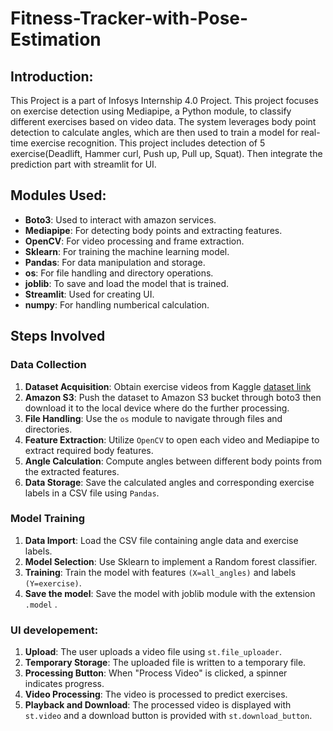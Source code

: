# Fitness-Tracker-with-Pose-Estimation


## Introduction:
This Project is a part of Infosys Internship 4.0 Project. This project focuses on exercise detection using Mediapipe, a Python module, to classify different exercises based on video data. The system leverages body point detection to calculate angles, which are then used to train a model for real-time exercise recognition. This project includes detection of 5 exercise(Deadlift, Hammer curl, Push up, Pull up, Squat). Then integrate the prediction part with streamlit for UI.

## Modules Used:
- **Boto3**: Used to interact with amazon services. 
- **Mediapipe**: For detecting body points and extracting features.
- **OpenCV**: For video processing and frame extraction.
- **Sklearn**: For training the machine learning model.
- **Pandas**: For data manipulation and storage.
- **os**: For file handling and directory operations.
- **joblib**: To save and load the model that is trained.
- **Streamlit**: Used for creating UI.
- **numpy**: For handling numberical calculation. 

## Steps Involved
### Data Collection
1. **Dataset Acquisition**: Obtain exercise videos from Kaggle [dataset link](https://www.kaggle.com/datasets/hasyimabdillah/workoutfitness-video) 
2. **Amazon S3**: Push the dataset to Amazon S3 bucket through boto3 then download it to the local device where do the further processing.
3. **File Handling**: Use the `os` module to navigate through files and directories.
4. **Feature Extraction**: Utilize `OpenCV` to open each video and Mediapipe to extract required body features.
5. **Angle Calculation**: Compute angles between different body points from the extracted features.
6. **Data Storage**: Save the calculated angles and corresponding exercise labels in a CSV file using `Pandas`.
### Model Training
1. **Data Import**: Load the CSV file containing angle data and exercise labels.
2. **Model Selection**: Use Sklearn to implement a Random forest classifier.
3. **Training**: Train the model with features `(X=all_angles)` and labels `(Y=exercise)`.
4. **Save the model**: Save the model with joblib module with the extension `.model` .

### UI developement:
1. **Upload**: The user uploads a video file using `st.file_uploader`.
2. **Temporary Storage**: The uploaded file is written to a temporary file.
3. **Processing Button**: When "Process Video" is clicked, a spinner indicates progress.
4. **Video Processing**: The video is processed to predict exercises.
5. **Playback and Download**: The processed video is displayed with `st.video` and a download button is provided with `st.download_button`.



